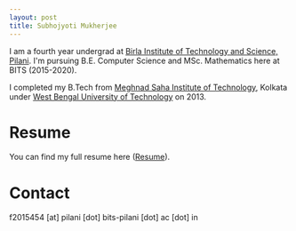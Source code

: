 ```yaml
---
layout: post
title: Subhojyoti Mukherjee
---
```

I am a fourth year undergrad at [Birla Institute of Technology and Science, Pilani](http://www.bits-pilani.ac.in/). I'm pursuing B.E. Computer Science and MSc. Mathematics here at BITS (2015-2020).

   I completed my B.Tech from [Meghnad Saha Institute of Technology](http://www.msit.edu.in/), Kolkata under [West Bengal University of Technology](http://www.wbut.ac.in/) on 2013.


# Resume

You can find my full resume here ([Resume](/pdf/vikram_cv.pdf)).

# Contact

f2015454 [at] pilani [dot] bits-pilani [dot] ac [dot] in

